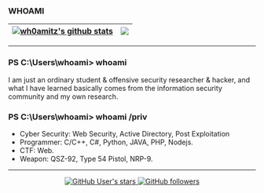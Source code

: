 ### WHOAMI

<!--
**wh0nsq/wh0nsq** is a ✨ _special_ ✨ repository because its `README.md` (this file) appears on your GitHub profile.

Here are some ideas to get you started:

- 🔭 I’m currently working on ...
- 🌱 I’m currently learning ...
- 👯 I’m looking to collaborate on ...
- 🤔 I’m looking for help with ...
- 💬 Ask me about ...
- 📫 How to reach me: ...
- 😄 Pronouns: ...
- ⚡ Fun fact: ...
-->
| <a href="https://github.com/anuraghazra/github-readme-stats"><img align="center" src="https://github-readme-stats.vercel.app/api?username=wh0amitz&show_icons=true&include_all_commits=true&theme=tokyonight&hide_border=true&hide=contribs" alt="wh0amitz's github stats" /></a> | <a href="https://github.com/anuraghazra/github-readme-stats"><img align="center" src="https://github-readme-stats.vercel.app/api/top-langs/?username=wh0amitz&layout=compact&theme=onedark&hide_border=true" /></a> |
| ------------- | ------------- |
---
### PS C:\Users\whoami> whoami
I am just an ordinary student & offensive security researcher & hacker, and what I have learned basically comes from the information security community and my own research.
### PS C:\Users\whoami> whoami /priv
- Cyber Security: Web Security, Active Directory, Post Exploitation
- Programmer: C/C++, C#, Python, JAVA, PHP, Nodejs.
- CTF: Web.
- Weapon: QSZ-92, Type 54 Pistol, NRP-9.
---
<p align="center">
  <a href="https://github.com/anuraghazra/github-readme-stats/actions">
    <img alt="GitHub User's stars" src="https://img.shields.io/github/stars/wh0amitz?style=for-the-badge">
  </a>
  <a href="https://github.com/anuraghazra/github-readme-stats/actions">
    <img alt="GitHub followers" src="https://img.shields.io/github/followers/wh0amitz?style=for-the-badge">
  </a>
</p>
